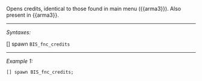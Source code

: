 Opens credits, identical to those found in main menu ({{arma3}}). Also present in {{arma3}}.


---
*Syntaxes:*

[] spawn `BIS_fnc_credits`

---
*Example 1:*

```sqf
[] spawn BIS_fnc_credits;
```
